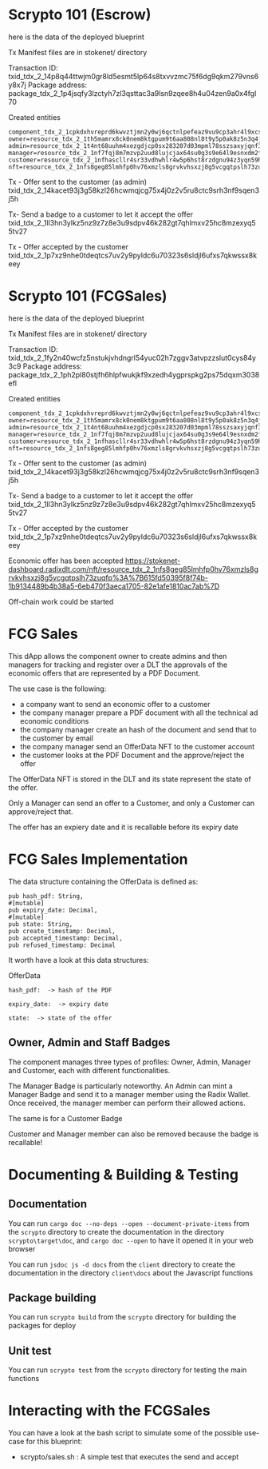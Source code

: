 # Scrypto 101 (Escrow)

here is the data of the deployed blueprint

Tx Manifest files are in stokenet/ directory

Transaction ID: txid_tdx_2_14p8q44ttwjm0gr8ld5esmt5lp64s8txvvzmc75f6dg9qkm279vns6y8x7j
Package address: package_tdx_2_1p4jsqfy3lzctyh7zl3qsttac3a9lsn9zqee8h4u04zen9a0x4fgl70

Created entities

    component_tdx_2_1cpkdxhvreprd6kwvztjmn2y0wj6qctnlpefeaz9vu9cp3ahr4l9xcs
    owner=resource_tdx_2_1th5mamrx8ck0nem8ktgpum9t6aa808nl8t9y5p0ak8z5n3q4jxefa9
    admin=resource_tdx_2_1t4nt68uuhm4xezgdjcp0sx283207d03mpml78sszsaxyjqnf3t2lep
    manager=resource_tdx_2_1nf7fqj8m7mzvp2uud8lujcjax64su0g3s9e64l9esnxdm2fd489p54
    customer=resource_tdx_2_1nfhascllr4sr33vdhwhlr4w5p6hst8rzdgnu94z3yqn59hrt9yhwjc
    nft=resource_tdx_2_1nfs8geg85lmhfp0hv76xmzls8grvkvhsxzj8g5vcgqtpslh73zuqfp

Tx - Offer sent to the customer (as admin)
    txid_tdx_2_14kacet93j3g58kzl26hcwmqjcg75x4j0z2v5ru8ctc9srh3nf9sqen3j5h

Tx- Send a badge to a customer to let it accept the offer
    txid_tdx_2_1ll3hn3ylkz5nz9z7z8e3u9sdpv46k282gt7qhlmxv25hc8mzexyq55tv27

Tx - Offer accepted by the customer 
    txid_tdx_2_1p7xz9nhe0tdeqtcs7uv2y9pyldc6u70323s6sldjl6ufxs7qkwssx8keey


# Scrypto 101 (FCGSales)

here is the data of the deployed blueprint

Tx Manifest files are in stokenet/ directory

Transaction ID: txid_tdx_2_1fy2n40wcfz5nstukjvhdngrl54yuc02h7zggv3atvpzzslut0cys84y3c9
Package address: package_tdx_2_1ph2pl80stjfh6hlpfwukjkf9xzedh4ygprspkg2ps75dqxm3038efl

Created entities

    component_tdx_2_1cpkdxhvreprd6kwvztjmn2y0wj6qctnlpefeaz9vu9cp3ahr4l9xcs
    owner=resource_tdx_2_1th5mamrx8ck0nem8ktgpum9t6aa808nl8t9y5p0ak8z5n3q4jxefa9
    admin=resource_tdx_2_1t4nt68uuhm4xezgdjcp0sx283207d03mpml78sszsaxyjqnf3t2lep
    manager=resource_tdx_2_1nf7fqj8m7mzvp2uud8lujcjax64su0g3s9e64l9esnxdm2fd489p54
    customer=resource_tdx_2_1nfhascllr4sr33vdhwhlr4w5p6hst8rzdgnu94z3yqn59hrt9yhwjc
    nft=resource_tdx_2_1nfs8geg85lmhfp0hv76xmzls8grvkvhsxzj8g5vcgqtpslh73zuqfp

Tx - Offer sent to the customer (as admin)
    txid_tdx_2_14kacet93j3g58kzl26hcwmqjcg75x4j0z2v5ru8ctc9srh3nf9sqen3j5h

Tx- Send a badge to a customer to let it accept the offer
    txid_tdx_2_1ll3hn3ylkz5nz9z7z8e3u9sdpv46k282gt7qhlmxv25hc8mzexyq55tv27

Tx - Offer accepted by the customer 
    txid_tdx_2_1p7xz9nhe0tdeqtcs7uv2y9pyldc6u70323s6sldjl6ufxs7qkwssx8keey

Economic offer has been accepted 
https://stokenet-dashboard.radixdlt.com/nft/resource_tdx_2_1nfs8geg85lmhfp0hv76xmzls8grvkvhsxzj8g5vcgqtpslh73zuqfp%3A%7B615fd50395f8f74b-1b9134489b4b38a5-6eb470f3aeca1705-82e1afe1810ac7ab%7D

Off-chain work could be started


# FCG Sales

This dApp allows the component owner to create admins and then managers for tracking and register over a DLT the approvals of the economic offers that are represented by a PDF Document.

The use case is the following:
- a company want to send an economic offer to a customer
- the company manager prepare a PDF document with all the technical ad economic conditions
- the company manager create an hash of the document and send that to the customer by email
- the company manager send an OfferData NFT to the customer account
- the customer looks at the PDF Document and the approve/reject the offer

The OfferData NFT is stored in the DLT and its state represent the state of the offer.

Only a Manager can send an offer to a Customer, and only a Customer can approve/reject that.

The offer has an expiery date and it is recallable before its expiry date

# FCG Sales Implementation

The data structure containing the OfferData is defined as:

    pub hash_pdf: String,
    #[mutable]
    pub expiry_date: Decimal,
    #[mutable]
    pub state: String,    
    pub create_timestamp: Decimal,
    pub accepted_timestamp: Decimal,
    pub refused_timestamp: Decimal     

It worth have a look at this data structures:

OfferData

    hash_pdf:  -> hash of the PDF

    expiry_date:  -> expiry date

    state:  -> state of the offer


## Owner, Admin and Staff Badges

The component manages three types of profiles: Owner, Admin, Manager and Customer, each with different functionalities.

The Manager Badge is particularly noteworthy. An Admin can mint a Manager Badge and send it to a manager member using the Radix Wallet. 
Once received, the manager member can perform their allowed actions.

The same is for a Customer Badge

Customer and Manager member can also be removed because the badge is recallable!

# Documenting & Building & Testing

## Documentation 

You can run `cargo doc --no-deps --open --document-private-items` from the `scrypto` directory to create the documentation in the directory `scrypto\target\doc`, and `cargo doc --open` to have it opened it in your web browser

You can run `jsdoc js -d docs` from the `client` directory to create the documentation in the directory `client\docs` about the Javascript functions

## Package building

You can run `scrypto build` from the `scrypto` directory for building the packages for deploy

## Unit test

You can run `scrypto test` from the `scrypto` directory for testing the main functions


# Interacting with the FCGSales

You can have a look at the bash script to simulate some of the possible use-case for this blueprint:

 - scrypto/sales.sh : A simple test that executes the send and accept 


